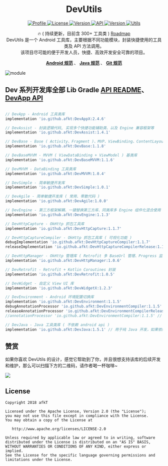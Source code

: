 
<h1 align="center">DevUtils</h1>


<p align="center">
	<a href="https://github.com/afkT">
		<img alt="Profile" src="https://img.shields.io/badge/GitHub-afkT-orange.svg" />
	</a>
	<a href="https://github.com/afkT/DevUtils/blob/master/LICENSE">
		<img alt="License" src="https://img.shields.io/badge/License-Apache%202.0-blue.svg" />
	</a>
	<a href="https://search.maven.org/search?q=io.github.afkt">
		<img alt="Version" src="https://img.shields.io/badge/Maven-Dev-5776E0.svg" />
	</a>
	<a href="https://android-arsenal.com/api?level=21">
		<img alt="API" src="https://img.shields.io/badge/API-21%2B-brightgreen.svg?style=flat" />
	</a>
	<a href="https://search.maven.org/search?q=io.github.afkt">
		<img alt="Version" src="https://img.shields.io/badge/DevUtils-2.4.6-yellow.svg" />
	</a>
	<a href="https://github.com/afkT/DevUtils/blob/master/lib/DevApp/README.md">
		<img alt="Utils" src="https://img.shields.io/badge/Utils-300+-critical.svg" />
	</a>
</p>


<p align="center">
	🔥 ( 持续更新，目前含 300+ 工具类 ) <a href="https://github.com/users/afkT/projects/1">Roadmap</a>
	<br>
	DevUtils 是一个 Android 工具库，主要根据不同功能模块，封装快捷使用的工具类及 API 方法调用。
	<br>
	该项目尽可能的便于开发人员，快捷、高效开发安全可靠的项目。
</p>


<p align="center">
	<b>
		<a href="https://github.com/afkT/DevUtils/blob/master/README/android_standard.md">Android 规范</a>
	</b>、
	<b>
		<a href="https://github.com/afkT/DevUtils/blob/master/README/java_standard.md">Java 规范</a>
	</b>、
	<b>
		<a href="https://github.com/afkT/DevUtils/blob/master/README/git_standard.md">Git 规范</a>
	</b>
</p>


![module](https://github.com/afkT/DevUtils/raw/master/art/module.png)


## Dev 系列开发库全部 Lib Gradle [API README](https://github.com/afkT/DevUtils/blob/master/README_API.md)、[DevApp API](https://github.com/afkT/DevUtils/blob/master/lib/DevApp/README.md)

```gradle

// DevApp - Android 工具类库
implementation 'io.github.afkt:DevAppX:2.4.6'

// DevAssist - 封装逻辑代码, 实现多个快捷功能辅助类、以及 Engine 兼容框架等
implementation 'io.github.afkt:DevAssist:1.4.1'

// DevBase - Base ( Activity、Fragment )、MVP、ViewBinding、ContentLayout 基类库
implementation 'io.github.afkt:DevBase:1.1.8'

// DevBaseMVVM - MVVM ( ViewDataBinding + ViewModel ) 基类库
implementation 'io.github.afkt:DevBaseMVVM:1.1.6'

// DevMVVM - DataBinding 工具类库
implementation 'io.github.afkt:DevMVVM:1.0.4'

// DevSimple - 简单敏捷开发库
implementation 'io.github.afkt:DevSimple:1.0.1'

// DevAgile - 简单敏捷开发库 ( 常用、零散代码 )
implementation 'io.github.afkt:DevAgile:1.0.0'

// DevEngine - 第三方框架解耦、一键替换第三方库、同类库多 Engine 组件化混合使用
implementation 'io.github.afkt:DevEngine:1.1.3'

// DevHttpCapture - OkHttp 抓包工具库
implementation 'io.github.afkt:DevHttpCapture:1.1.7'

// DevHttpCaptureCompiler - OkHttp 抓包工具库 ( 可视化功能 )
debugImplementation 'io.github.afkt:DevHttpCaptureCompiler:1.1.7'
releaseImplementation 'io.github.afkt:DevHttpCaptureCompilerRelease:1.1.7'

// DevHttpManager - OkHttp 管理库 ( Retrofit 多 BaseUrl 管理、Progress 监听 )
implementation 'io.github.afkt:DevHttpManager:1.0.6'

// DevRetrofit - Retrofit + Kotlin Coroutines 封装
implementation 'io.github.afkt:DevRetrofit:1.0.5'

// DevWidget - 自定义 View UI 库
implementation 'io.github.afkt:DevWidgetX:1.2.3'

// DevEnvironment - Android 环境配置切换库
implementation 'io.github.afkt:DevEnvironment:1.1.5'
debugAnnotationProcessor 'io.github.afkt:DevEnvironmentCompiler:1.1.5' // kaptDebug
releaseAnnotationProcessor 'io.github.afkt:DevEnvironmentCompilerRelease:1.1.5' // kaptRelease
//annotationProcessor 'io.github.afkt:DevEnvironmentCompiler:1.1.5' // kapt

// DevJava - Java 工具类库 ( 不依赖 android api )
implementation 'io.github.afkt:DevJava:1.5.1' // 用于纯 Java 开发，如果依赖了 DevApp 则不需要依赖 DevJava
```

## 赞赏

如果你喜欢 DevUtils 的设计，感觉它帮助到了你，并且很想支持该库的后续开发和维护，那么可以扫描下方的二维码，请作者喝一杯咖啡~

![][pay_qrcodeImg]


## License

    Copyright 2018 afkT

    Licensed under the Apache License, Version 2.0 (the "License");
    you may not use this file except in compliance with the License.
    You may obtain a copy of the License at

       http://www.apache.org/licenses/LICENSE-2.0

    Unless required by applicable law or agreed to in writing, software
    distributed under the License is distributed on an "AS IS" BASIS,
    WITHOUT WARRANTIES OR CONDITIONS OF ANY KIND, either express or implied.
    See the License for the specific language governing permissions and
    limitations under the License.


[pay_qrcodeImg]: https://github.com/afkT/Resources/raw/main/art/pay_qrcode.png